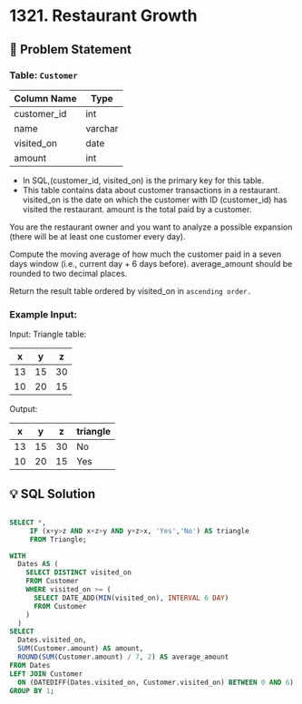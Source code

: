 # 1321. Restaurant Growth

## 📝 Problem Statement

### Table: `Customer`


| Column Name   | Type    |
|---------------|---------|
| customer_id   | int     |
| name          | varchar |
| visited_on    | date    |
| amount        | int     |

 - In SQL,(customer_id, visited_on) is the primary key for this table.
 - This table contains data about customer transactions in a restaurant.
visited_on is the date on which the customer with ID (customer_id) has visited the restaurant.
amount is the total paid by a customer.
 

You are the restaurant owner and you want to analyze a possible expansion (there will be at least one customer every day).

Compute the moving average of how much the customer paid in a seven days window (i.e., current day + 6 days before). average_amount should be rounded to two decimal places.

Return the result table ordered by visited_on in `ascending order.`

### Example Input:

Input: 
Triangle table:

| x  | y  | z  |
|----|----|----|
| 13 | 15 | 30 |
| 10 | 20 | 15 |

Output: 

| x  | y  | z  | triangle |
|----|----|----|----------|
| 13 | 15 | 30 | No       |
| 10 | 20 | 15 | Yes      |


   
## 💡 SQL Solution

```sql

SELECT *,
     IF (x+y>z AND x+z>y AND y+z>x, 'Yes','No') AS triangle
     FROM Triangle;

WITH
  Dates AS (
    SELECT DISTINCT visited_on
    FROM Customer
    WHERE visited_on >= (
      SELECT DATE_ADD(MIN(visited_on), INTERVAL 6 DAY)
      FROM Customer
    )
  )
SELECT
  Dates.visited_on,
  SUM(Customer.amount) AS amount,
  ROUND(SUM(Customer.amount) / 7, 2) AS average_amount
FROM Dates
LEFT JOIN Customer
  ON (DATEDIFF(Dates.visited_on, Customer.visited_on) BETWEEN 0 AND 6)
GROUP BY 1;
